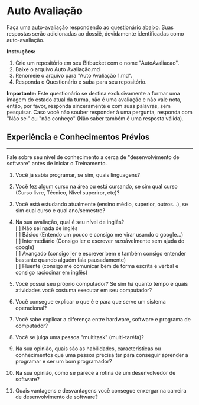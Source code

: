 # Auto Avaliação

Faça uma auto-avaliação respondendo ao questionário abaixo. Suas respostas serão adicionadas ao dossiê, devidamente identificadas como auto-avaliação. 

**Instruções:** 
1. Crie um repositório em seu Bitbucket com o nome "AutoAvaliacao".
2. Baixe o arquivo Auto Avaliação.md   
3. Renomeie o arquivo para "Auto Avaliação 1.md".
4. Responda o Questionário e suba para seu repositório.  

**Importante:** Este questionário se destina exclusivamente a formar uma imagem do estado atual da turma, não é uma avaliação e não vale nota, então, por favor, responda sinceramente e com suas palavras, sem pesquisar. Caso você não souber responder à uma pergunta, responda com "Não sei" ou "não conheço" (Não saber também é uma resposta válida). 

## Experiência e Conhecimentos Prévios 
---
Fale sobre seu nível de conhecimento a cerca de "desenvolvimento de software" antes de iniciar o Treinamento. 

1. Você já sabia programar, se sim, quais linguagens? 

2. Você fez algum curso na área ou está cursando, se sim qual curso (Curso livre, Técnico, Nível superiror, etc)? 

3. Você está estudando atualmente (ensino médio, superior, outros...), se sim qual curso e qual ano/semestre?

4. Na sua avaliação, qual é seu nível de inglês?   
[ ] Não sei nada de inglês  
[ ] Básico (Entendo um pouco e consigo me virar usando o google...)  
[ ] Intermediário (Consigo ler e escrever razoávelmente sem ajuda do google)  
[ ] Avançado (consigo ler e escrever bem e também consigo entender bastante quando alguém fala pausadamente)  
[ ] Fluente (consigo me comunicar bem de forma escrita e verbal e consigo raciocinar em inglês)  
  
5. Você possui seu próprio computador? Se sim há quanto tempo e quais atividades você costuma executar em seu computador? 

6. Você consegue explicar o que é e para que serve um sistema operacional? 

7. Você sabe explicar a diferença entre hardware, software e programa de computador? 

8. Você se julga uma pessoa "multitask" (multi-taréfa)? 

9. Na sua opinião, quais são as habilidades, características ou conhecimentos que uma pessoa precisa ter para conseguir aprender a programar e ser um bom programador? 

10. Na sua opinião, como se parece a rotina de um desenvolvedor de software? 

11. Quais vantagens e desvantagens você consegue enxergar na carreira de desenvolvimento de software? 



